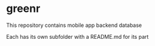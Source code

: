 # greenr


This repository contains 
mobile app
backend
database 

Each has its own subfolder with a README.md for its part